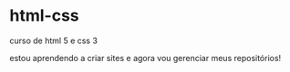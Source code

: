 # html-css
curso de html 5 e css 3

estou aprendendo a criar sites e agora vou gerenciar meus repositórios!